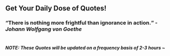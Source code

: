 ## Get Your Daily Dose of Quotes!
### <q>There is nothing more frightful than ignorance in action.</q> -<em>Johann Wolfgang von Goethe</em> <br><br>
##### NOTE: These Quotes will be updated on a frequency basis of 2-3 hours ~
